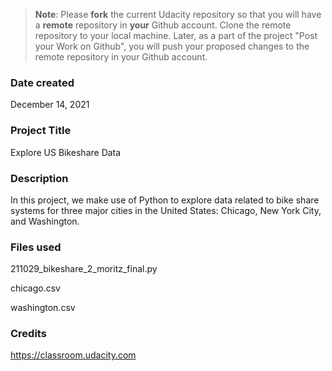 >**Note**: Please **fork** the current Udacity repository so that you will have a **remote** repository in **your** Github account. Clone the remote repository to your local machine. Later, as a part of the project "Post your Work on Github", you will push your proposed changes to the remote repository in your Github account.

### Date created
December 14, 2021

### Project Title
Explore US Bikeshare Data

### Description
In this project, we make use of Python to explore data related to bike share systems for three major cities in the United States: Chicago, New York City, and Washington.

### Files used
211029_bikeshare_2_moritz_final.py

chicago.csv

washington.csv

### Credits
https://classroom.udacity.com
